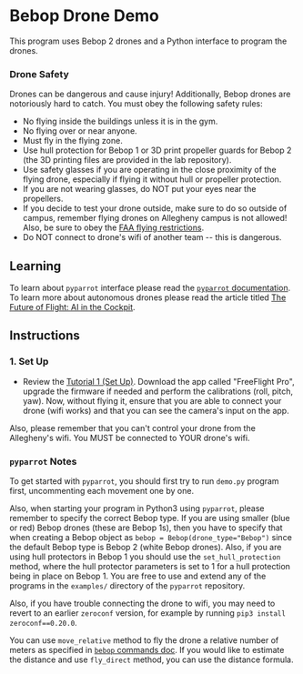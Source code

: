 # Bebop Drone Demo

This program uses Bebop 2 drones and a Python interface to program the drones.

### Drone Safety

Drones can be dangerous and cause injury! Additionally, Bebop drones are notoriously hard to catch. You must obey the following safety rules:

- No flying inside the buildings unless it is in the gym.
- No flying over or near anyone.
- Must fly in the flying zone.
- Use hull protection for Bebop 1 or 3D print propeller guards for Bebop 2 (the 3D printing files are provided in the lab repository).
- Use safety glasses if you are operating in the close proximity of the flying drone, especially if flying it without hull or propeller protection.
- If you are not wearing glasses, do NOT put your eyes near the propellers.
- If you decide to test your drone outside, make sure to do so outside of campus, remember flying drones on Allegheny campus is not allowed! Also, be sure to obey the [FAA flying restrictions](https://www.faa.gov/uas/recreational_fliers/where_can_i_fly/).
- Do NOT connect to drone's wifi of another team -- this is dangerous.

## Learning

To learn about `pyparrot` interface please read the [`pyparrot` documentation](https://pyparrot.readthedocs.io/en/latest/bebopcommands.html). To learn more about autonomous drones please read the article titled [The Future of Flight: AI in the Cockpit](https://www.wsj.com/articles/the-future-of-flight-ai-in-the-cockpit-1542018600).

## Instructions

### 1\. Set Up

- Review the [Tutorial 1 (Set Up)](https://www.parrot.com/us/support/products/parrot-bebop-2/preparing-your-drone). Download the app called "FreeFlight Pro", upgrade the firmware if needed and perform the calibrations (roll, pitch, yaw). Now, without flying it, ensure that you are able to connect your drone (wifi works) and that you can see the camera's input on the app.

Also, please remember that you can't control your drone from the Allegheny's wifi. You MUST be connected to YOUR drone's wifi.

### `pyparrot` Notes

To get started with `pyparrot`, you should first try to run `demo.py` program first, uncommenting each movement one by one.

Also, when starting your program in Python3 using `pyparrot`, please remember to specify the correct Bebop type. If you are using smaller (blue or red) Bebop drones (these are Bebop 1s), then you have to specify that when creating a Bebop object as `bebop = Bebop(drone_type="Bebop")` since the default Bebop type is Bebop 2 (white Bebop drones). Also, if you are using hull protectors in Bebop 1 you should use the `set_hull_protection` method, where the hull protector parameters is set to 1 for a hull protection being in place on Bebop 1\. You are free to use and extend any of the programs in the `examples/` directory of the `pyparrot` repository.

Also, if you have trouble connecting the drone to wifi, you may need to revert to an earlier `zeroconf` version, for example by running `pip3 install zeroconf==0.20.0`.

You can use `move_relative` method to fly the drone a relative number of meters as specified in [`bebop` commands doc](https://pyparrot.readthedocs.io/en/latest/bebopcommands.html). If you would like to estimate the distance and use `fly_direct` method, you can use the distance formula.
